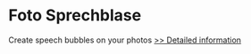 # Foto Sprechblase
Create speech bubbles on your photos
[>> Detailed information](https://secure.shareit.com/shareit/product.html?productid=300253397&affiliateid=200057808)